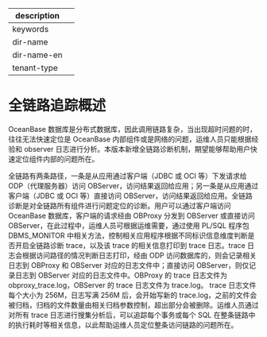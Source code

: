 |description||
|---|---|
|keywords||
|dir-name||
|dir-name-en||
|tenant-type||

# 全链路追踪概述

OceanBase 数据库是分布式数据库，因此调用链路复杂，当出现超时问题的时，往往无法快速定位是 OceanBase 内部组件或是网络的问题，运维人员只能根据经验和 observer 日志进行分析。本版本新增全链路诊断机制，期望能够帮助用户快速定位组件内部的问题所在。

全链路有两条路径，一条是从应用通过客户端（JDBC 或 OCI 等）下发请求给 ODP（代理服务器）访问 OBServer，访问结果返回给应用；另一条是从应用通过客户端（JDBC 或 OCI 等）直接访问 OBServer，访问结果返回给应用。全链路诊断是对全链路所有组件进行问题定位的诊断。用户可以通过客户端访问 OceanBase 数据库，客户端的请求经由 OBProxy 分发到 OBServer 或直接访问 OBServer，在此过程中，运维人员可根据运维需要，通过使用 PL/SQL 程序包 DBMS_MONITOR 中相关方法，控制相关应用程序根据不同标识信息维度判断是否开启全链路诊断 trace，以及该 trace 的相关信息打印到 trace 日志。trace 日志会根据访问路径的情况判断日志打印，经由 ODP 访问数据库的，则会记录相关日志到 OBProxy 和 OBServer 对应的日志文件中；直接访问 OBServer，则仅记录日志到 OBServer 对应的日志文件中。OBProxy 的 trace 日志文件为 obproxy_trace.log，OBServer 的 trace 日志文件为 trace.log。 trace 日志文件每个大小为 256M，日志写满 256M 后，会开始写新的 trace.log，之前的文件会被归档，归档的文件数量由相关归档参数控制，超出部分会被删除。运维人员通过对所有 trace 日志进行搜集分析后，可以追踪每个事务或每个 SQL 在整条链路中的执行耗时等相关信息，以此帮助运维人员定位整条访问链路的问题所在。
